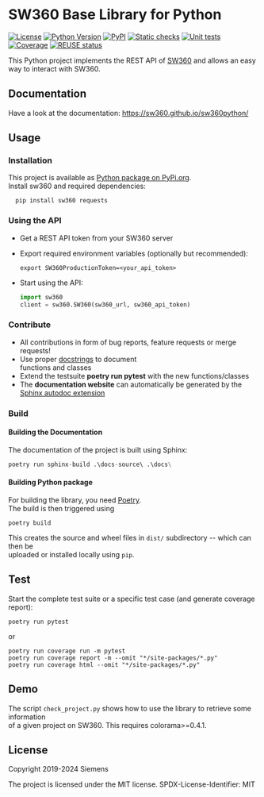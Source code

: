 <!--
# SPDX-FileCopyrightText: (c) 2019-2024 Siemens
# SPDX-License-Identifier: MIT
-->

# SW360 Base Library for Python

[![License](https://img.shields.io/badge/license-MIT-blue.svg)](https://github.com/sw360/sw360python/blob/master/License.md)
[![Python Version](https://img.shields.io/badge/python-3.8%2C3.9%2C3.10%2C3.11-yellow?logo=python)](https://www.python.org/doc/versions/)
[![PyPI](https://shields.io/pypi/v/sw360)](https://pypi.org/project/sw360/)
[![Static checks](https://github.com/sw360/sw360python/actions/workflows/static-checks.yml/badge.svg)](https://github.com/sw360/sw360python/actions/workflows/static-checks.yml)
[![Unit tests](https://github.com/sw360/sw360python/actions/workflows/unit-test.yml/badge.svg)](https://github.com/sw360/sw360python/actions/workflows/unit-test.yml)
[![Coverage](https://img.shields.io/endpoint?url=https://gist.githubusercontent.com/tngraf/6ab639b6f9d1f6161d3db52d348d2997/raw/666fa870981726e1fa3469b6aa668c20fdd9d1b2/sw360python-cobertura-coverage.json&color=green)](https://github.com/sw360/sw360python/actions/workflows/unit-test.yml)
[![REUSE status](https://api.reuse.software/badge/git.fsfe.org/reuse/api)](https://api.reuse.software/info/git.fsfe.org/reuse/api)

This Python project implements the REST API of [SW360](https://www.eclipse.org/sw360/)
and allows an easy way to interact with SW360.

## Documentation

Have a look at the documentation: https://sw360.github.io/sw360python/

## Usage

### Installation

This project is available as [Python package on PyPi.org](https://pypi.org/project/sw360/).  
Install sw360 and required dependencies:

```shell
  pip install sw360 requests
  ```

### Using the API

* Get a REST API token from your SW360 server
* Export required environment variables (optionally but recommended):

  ```shell
  export SW360ProductionToken=<your_api_token>
  ```

* Start using the API:

  ```python
  import sw360
  client = sw360.SW360(sw360_url, sw360_api_token)
  ```

### Contribute

* All contributions in form of bug reports, feature requests or merge requests!
* Use proper [docstrings](https://realpython.com/documenting-python-code/) to document  
  functions and classes
* Extend the testsuite **poetry run pytest** with the new functions/classes
* The **documentation website** can automatically be generated by the [Sphinx autodoc extension](https://www.sphinx-doc.org/en/master/usage/extensions/autodoc.html)

### Build

#### Building the Documentation

The documentation of the project is built using Sphinx:

```python
poetry run sphinx-build .\docs-source\ .\docs\
```

#### Building Python package

For building the library, you need [Poetry](https://python-poetry.org/).  
The build is then triggered using

```shell
poetry build
```

This creates the source and wheel files in ```dist/``` subdirectory -- which can then be  
uploaded or installed locally using ```pip```.

## Test

Start the complete test suite or a specific test case (and generate coverage report):

```shell
poetry run pytest
```

or

```shell
poetry run coverage run -m pytest
poetry run coverage report -m --omit "*/site-packages/*.py"
poetry run coverage html --omit "*/site-packages/*.py"
```

## Demo

The script ``check_project.py`` shows how to use the library to retrieve some information  
of a given project on SW360. This requires colorama>=0.4.1.

## License

Copyright 2019-2024 Siemens

The project is licensed under the MIT license.
SPDX-License-Identifier: MIT

